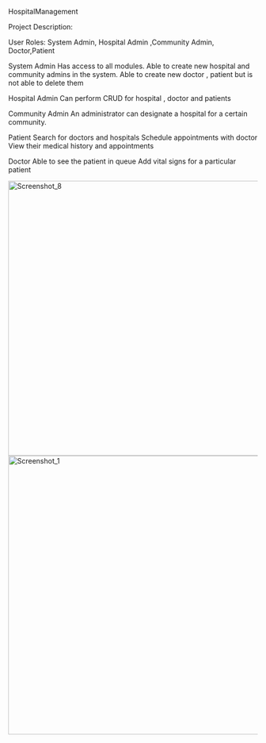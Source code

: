 
 HospitalManagement
 
 Project Description: 

User Roles: System Admin, Hospital Admin ,Community Admin, Doctor,Patient

System Admin 
Has access to all modules.
Able to  create new hospital and community admins in the system.
Able to create new doctor , patient but is not able to delete them

Hospital Admin
Can perform CRUD for hospital , doctor and patients

Community Admin
An administrator can designate a hospital for a certain community.

Patient
Search for doctors and hospitals
Schedule appointments with doctor
View their medical history and appointments

Doctor 
Able to see the patient in queue
Add vital signs for a particular patient



 
 
 
 
 <img width="554" alt="Screenshot_8" src="https://user-images.githubusercontent.com/114321113/199132335-c59cbb76-81f5-40c2-8359-aabef5a9170c.png">
<img width="562" alt="Screenshot_1" src="https://user-images.githubusercontent.com/114321113/199140844-194ff366-8921-42ee-8287-82949746b656.png">